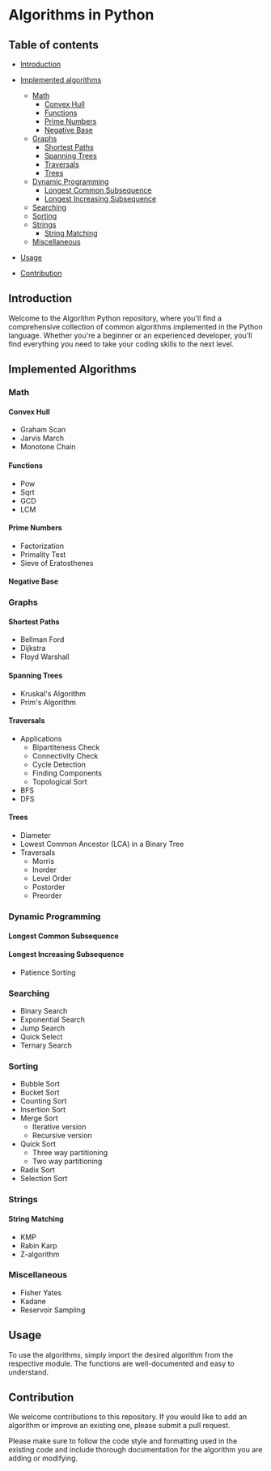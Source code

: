 # Algorithms in Python

## Table of contents

-   [Introduction](#introduction)
-   [Implemented algorithms](#implemented-algorithms)

    -   [Math](#math)
        -   [Convex Hull](#convex-hull)
        -   [Functions](#functions)
        -   [Prime Numbers](#prime-numbers)
        -   [Negative Base](#negative-base)
    -   [Graphs](#graphs)
        -   [Shortest Paths](#shortest-paths)
        -   [Spanning Trees](#spanning-trees)
        -   [Traversals](#traversals)
        -   [Trees](#trees)
    -   [Dynamic Programming](#dynamic-programming)
        -   [Longest Common Subsequence](#longest-common-subsequence)
        -   [Longest Increasing Subsequence](#longest-increasing-subsequence)
    -   [Searching](#searching)
    -   [Sorting](#sorting)
    -   [Strings](#strings)
        -   [String Matching](#string-matching)
    -   [Miscellaneous](#miscellaneous)

-   [Usage](#usage)
-   [Contribution](#contribution)

## Introduction

Welcome to the Algorithm Python repository, where you'll find a comprehensive collection of common algorithms implemented in the Python language. Whether you're a beginner or an experienced developer, you'll find everything you need to take your coding skills to the next level.

## Implemented Algorithms

### Math

#### Convex Hull

-   Graham Scan
-   Jarvis March
-   Monotone Chain

#### Functions

-   Pow
-   Sqrt
-   GCD
-   LCM

#### Prime Numbers

-   Factorization
-   Primality Test
-   Sieve of Eratosthenes

#### Negative Base

### Graphs

#### Shortest Paths

-   Bellman Ford
-   Dijkstra
-   Floyd Warshall

#### Spanning Trees

-   Kruskal's Algorithm
-   Prim's Algorithm

#### Traversals

-   Applications
    -   Bipartiteness Check
    -   Connectivity Check
    -   Cycle Detection
    -   Finding Components
    -   Topological Sort
-   BFS
-   DFS

#### Trees

-   Diameter
-   Lowest Common Ancestor (LCA) in a Binary Tree
-   Traversals
    -   Morris
    -   Inorder
    -   Level Order
    -   Postorder
    -   Preorder

### Dynamic Programming

#### Longest Common Subsequence

#### Longest Increasing Subsequence

-   Patience Sorting

### Searching

-   Binary Search
-   Exponential Search
-   Jump Search
-   Quick Select
-   Ternary Search

### Sorting

-   Bubble Sort
-   Bucket Sort
-   Counting Sort
-   Insertion Sort
-   Merge Sort
    -   Iterative version
    -   Recursive version
-   Quick Sort
    -   Three way partitioning
    -   Two way partitioning
-   Radix Sort
-   Selection Sort

### Strings

#### String Matching

-   KMP
-   Rabin Karp
-   Z-algorithm

### Miscellaneous

-   Fisher Yates
-   Kadane
-   Reservoir Sampling

## Usage

To use the algorithms, simply import the desired algorithm from the respective module. The functions are well-documented and easy to understand.

## Contribution

We welcome contributions to this repository. If you would like to add an algorithm or improve an existing one, please submit a pull request.

Please make sure to follow the code style and formatting used in the existing code and include thorough documentation for the algorithm you are adding or modifying.

